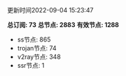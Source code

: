 更新时间2022-09-04 15:23:47

**总订阅: 73**
**总节点: 2883**
**有效节点: 1288**
- ss节点: 865
- trojan节点: 74
- v2ray节点: 348
- ssr节点: 1
